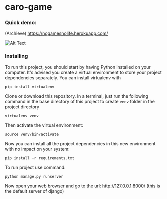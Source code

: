 # caro-game
### Quick demo:

(Archieve) https://nogamesnolife.herokuapp.com/

![Alt Text](https://github.com/QuocHung52/python-gomoku/blob/af92d2bd07197c8859a87cb20e9def82c10b8b8d/game/static/game/images/screenshot.png) 

### Installing

To run this project, you should start by having Python installed on your computer. 
It's advised you create a virtual environment to store your project dependencies separately. You can install virtualenv with

```
pip install virtualenv
```

Clone or download this repository. In a terminal, just run the following command in the base directory of this project to create `venv` folder in the project directory

```
virtualenv venv
```

Then activate the virtual environment:

```
source venv/bin/activate
```
Now you can install all the project dependencies in this new environment with no impact on your system:

```
pip install -r requirements.txt
```
To run project use command:
```
python manage.py runserver
```
Now open your web browser and go to the url: http://127.0.0.1:8000/ (this is the default server of django)

